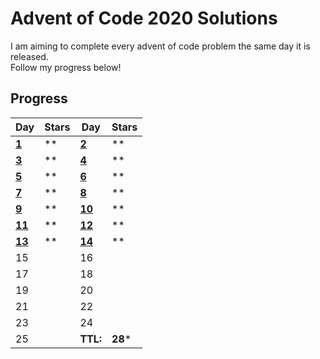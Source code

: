 # Advent of Code 2020 Solutions

I am aiming to complete every advent of code problem the same day it is released.  
Follow my progress below!  
  
## Progress
  
| Day | Stars | Day | Stars |
| ------ | ------ | ------ | ------ |
| **[1](https://github.com/mateom99/Advent-of-Code/tree/main/2020/Day%201)**   | ** | **[2](https://github.com/mateom99/Advent-of-Code/tree/main/2020/Day%202)**   | ** |
| **[3](https://github.com/mateom99/Advent-of-Code/tree/main/2020/Day%203)**   | ** | **[4](https://github.com/mateom99/Advent-of-Code/tree/main/2020/Day%204)**   | ** |
| **[5](https://github.com/mateom99/Advent-of-Code/tree/main/2020/Day%205)**   | ** | **[6](https://github.com/mateom99/Advent-of-Code/tree/main/2020/Day%205)**   | ** |
| **[7](https://github.com/mateom99/Advent-of-Code/tree/main/2020/Day%207)**   | ** | **[8](https://github.com/mateom99/Advent-of-Code/tree/main/2020/Day%208)**   | ** |
| **[9](https://github.com/mateom99/Advent-of-Code/tree/main/2020/Day%209)**   | ** | **[10](https://github.com/mateom99/Advent-of-Code/tree/main/2020/Day%2010)** | ** |
| **[11](https://github.com/mateom99/Advent-of-Code/tree/main/2020/Day%2011)** | ** | **[12](https://github.com/mateom99/Advent-of-Code/tree/main/2020/Day%2012)** | ** |
| **[13](https://github.com/mateom99/Advent-of-Code/tree/main/2020/Day%2013)** | ** | **[14](https://github.com/mateom99/Advent-of-Code/tree/main/2020/Day%2014)** | ** |
| 15                 |    | 16 |  |
| 17                 |    | 18 |  |
| 19                 |    | 20 |  |
| 21                 |    | 22 |  |
| 23                 |    | 24 |  |
| 25                 |    | **TTL:** | **28*** |